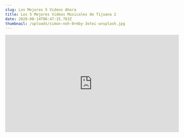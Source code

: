 ```yaml
---
slug: Los Mejores 5 Videos Ahora
title: Los 5 Mejores Videos Musicales de Tijuana 2
date: 2020-08-14T06:47:15.763Z
thumbnail: /uploads/simon-noh-0rmby-3otei-unsplash.jpg
---
```

<iframe width="560" height="315" src="https://www.youtube-nocookie.com/embed/UNoJvMXEPzk" frameborder="0" allow="accelerometer; autoplay; encrypted-media; gyroscope; picture-in-picture" allowfullscreen></iframe>